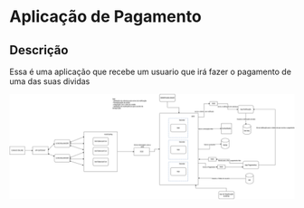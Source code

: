 # Aplicação de Pagamento

## Descrição
Essa é uma aplicação que recebe um usuario que irá fazer o pagamento de uma das suas dividas

![alt text](case_IT.drawio.png)